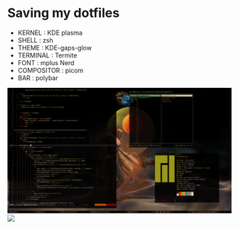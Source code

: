 # Saving my dotfiles

* KERNEL : KDE plasma
* SHELL : zsh
* THEME : KDE-gaps-glow
* TERMINAL : Termite
* FONT : mplus Nerd
* COMPOSITOR : picom
* BAR : polybar

![](screenshot.png)
![](screenshot1.png)

